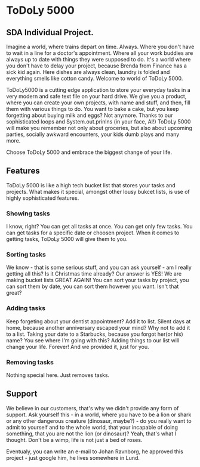 # ToDoLy 5000

## SDA Individual Project.

Imagine a world, where trains depart on time. Always. Where you don't have to wait in a line for a doctor's appointment. Where all your work buddies are always up to date with things they were supposed to do. It's a world where you don't have to delay your project, because Brenda from Finance has a sick kid again. Here dishes are always clean, laundry is folded and everything smells like cotton candy. Welcome to world of ToDoLy 5000. 

ToDoLy5000 is a cutting edge application to store your everyday tasks in a very modern and safe text file on your hard drive. We give you a product, where you can create your own projects, with name and stuff, and then, fill them with various things to do. You want to bake a cake, but you keep forgetting about buying milk and eggs? Not anymore. Thanks to our sophisticated loops and System.out.prinlns (in your face, AI!) ToDoLy 5000 will make you remember not only about groceries, but also about upcoming parties, socially awkward encounters, your kids dumb plays and many more.

Choose ToDoLy 5000 and embrace the biggest change of your life. 

## Features

ToDoLy 5000 is like a high tech bucket list that stores your tasks and projects. What makes it special, amongst other lousy bukcet lists, is use of highly sophisticated features. 

### Showing tasks

I know, right? You can get all tasks at once. You can get only few tasks. You can get tasks for a specific date or choosen project. When it comes to getting tasks, ToDoLy 5000 will give them to you.

### Sorting tasks

We know - that is some serious stuff, and you can ask yourself - am I really getting all this? Is it Christmas time already? Our answer is YES! We are making bucket lists GREAT AGAIN! You can sort your tasks by project, you can sort them by date, you can sort them however you want. Isn't that great? 

### Adding tasks

Keep forgeting about your dentist appointment? Add it to list. Silent days at home, because another anniversary escaped your mind? Why not to add it to a list. Taking your date to a Starbucks, because you forgot her(or his) name? You see where I'm going with this? Adding things to our list will change your life. Forever! And we provided it, just for you. 

### Removing tasks

Nothing special here. Just removes tasks.

## Support

We believe in our customers, that's why we didn't provide any form of support. Ask yourself this - in a world, where you have to be a lion or shark or any other dangerous creature (dinosaur, maybe?) - do you really want to admit to yourself and to the whole world, that your incapable of doing something, that you are not the lion (or dinosaur)? Yeah, that's what I thought. Don't be a wimp, life is not just a bed of roses.

Eventualy, you can write an e-mail to Johan Ravnborg, he approved this project - just google him, he lives somewhere in Lund.
